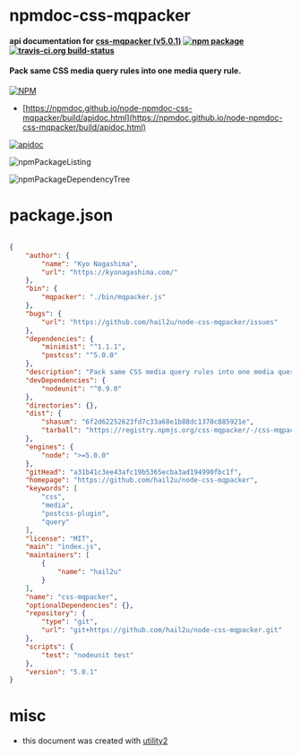 # npmdoc-css-mqpacker

#### api documentation for  [css-mqpacker (v5.0.1)](https://github.com/hail2u/node-css-mqpacker)  [![npm package](https://img.shields.io/npm/v/npmdoc-css-mqpacker.svg?style=flat-square)](https://www.npmjs.org/package/npmdoc-css-mqpacker) [![travis-ci.org build-status](https://api.travis-ci.org/npmdoc/node-npmdoc-css-mqpacker.svg)](https://travis-ci.org/npmdoc/node-npmdoc-css-mqpacker)

#### Pack same CSS media query rules into one media query rule.

[![NPM](https://nodei.co/npm/css-mqpacker.png?downloads=true&downloadRank=true&stars=true)](https://www.npmjs.com/package/css-mqpacker)

- [https://npmdoc.github.io/node-npmdoc-css-mqpacker/build/apidoc.html](https://npmdoc.github.io/node-npmdoc-css-mqpacker/build/apidoc.html)

[![apidoc](https://npmdoc.github.io/node-npmdoc-css-mqpacker/build/screenCapture.buildCi.browser.%252Ftmp%252Fbuild%252Fapidoc.html.png)](https://npmdoc.github.io/node-npmdoc-css-mqpacker/build/apidoc.html)

![npmPackageListing](https://npmdoc.github.io/node-npmdoc-css-mqpacker/build/screenCapture.npmPackageListing.svg)

![npmPackageDependencyTree](https://npmdoc.github.io/node-npmdoc-css-mqpacker/build/screenCapture.npmPackageDependencyTree.svg)



# package.json

```json

{
    "author": {
        "name": "Kyo Nagashima",
        "url": "https://kyonagashima.com/"
    },
    "bin": {
        "mqpacker": "./bin/mqpacker.js"
    },
    "bugs": {
        "url": "https://github.com/hail2u/node-css-mqpacker/issues"
    },
    "dependencies": {
        "minimist": "^1.1.1",
        "postcss": "^5.0.0"
    },
    "description": "Pack same CSS media query rules into one media query rule.",
    "devDependencies": {
        "nodeunit": "^0.9.0"
    },
    "directories": {},
    "dist": {
        "shasum": "6f2d62252623fd7c33a68e1b88dc1370c885921e",
        "tarball": "https://registry.npmjs.org/css-mqpacker/-/css-mqpacker-5.0.1.tgz"
    },
    "engines": {
        "node": ">=5.0.0"
    },
    "gitHead": "a31b41c3ee43afc19b5365ecba3ad194990fbc1f",
    "homepage": "https://github.com/hail2u/node-css-mqpacker",
    "keywords": [
        "css",
        "media",
        "postcss-plugin",
        "query"
    ],
    "license": "MIT",
    "main": "index.js",
    "maintainers": [
        {
            "name": "hail2u"
        }
    ],
    "name": "css-mqpacker",
    "optionalDependencies": {},
    "repository": {
        "type": "git",
        "url": "git+https://github.com/hail2u/node-css-mqpacker.git"
    },
    "scripts": {
        "test": "nodeunit test"
    },
    "version": "5.0.1"
}
```



# misc
- this document was created with [utility2](https://github.com/kaizhu256/node-utility2)
